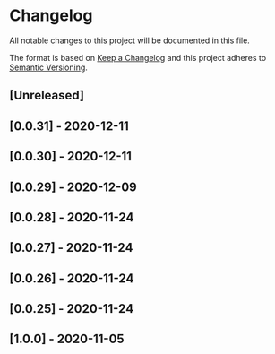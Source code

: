 # Changelog

All notable changes to this project will be documented in this file.

The format is based on [Keep a Changelog](http://keepachangelog.com/en/1.0.0/)
and this project adheres to [Semantic Versioning](http://semver.org/spec/v2.0.0.html).

## [Unreleased]

## [0.0.31] - 2020-12-11

## [0.0.30] - 2020-12-11

## [0.0.29] - 2020-12-09

## [0.0.28] - 2020-11-24

## [0.0.27] - 2020-11-24

## [0.0.26] - 2020-11-24

## [0.0.25] - 2020-11-24

## [1.0.0] - 2020-11-05
